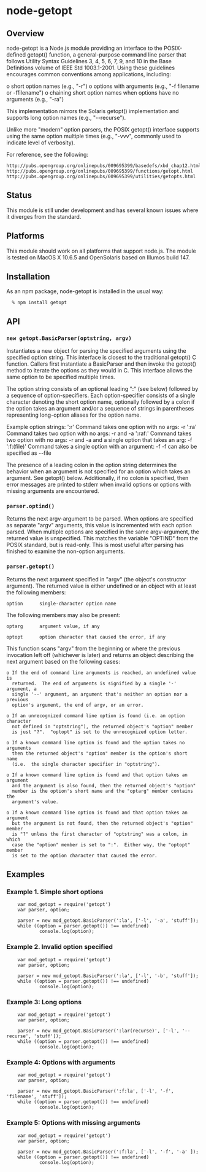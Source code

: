 
node-getopt
==============

Overview
--------

node-getopt is a Node.js module providing an interface to the POSIX-defined
getopt() function, a general-purpose command line parser that follows Utility
Syntax Guidelines 3, 4, 5, 6, 7, 9, and 10 in the Base Definitions volume of
IEEE Std 1003.1-2001.  Using these guidelines encourages common conventions
among applications, including:

  o short option names (e.g., "-r")
  o options with arguments (e.g., "-f filename or -ffilename")
  o chaining short option names when options have no arguments (e.g., "-ra")

This implementation mirrors the Solaris getopt() implementation and supports
long option names (e.g., "--recurse").

Unlike more "modern" option parsers, the POSIX getopt() interface supports using
the same option multiple times (e.g., "-vvv", commonly used to indicate level of
verbosity).

For reference, see the following:

    http://pubs.opengroup.org/onlinepubs/009695399/basedefs/xbd_chap12.html
    http://pubs.opengroup.org/onlinepubs/009695399/functions/getopt.html
    http://pubs.opengroup.org/onlinepubs/009695399/utilities/getopts.html


Status
------

This module is still under development and has several known issues where it
diverges from the standard.


Platforms
---------

This module should work on all platforms that support node.js.  The module is
tested on MacOS X 10.6.5 and OpenSolaris based on Illumos build 147.


Installation
------------

As an npm package, node-getopt is installed in the usual way:

      % npm install getopt


API
---

### `new getopt.BasicParser(optstring, argv)`

Instantiates a new object for parsing the specified arguments using the
specified option string.  This interface is closest to the traditional getopt()
C function.  Callers first instantiate a BasicParser and then invoke the
getopt() method to iterate the options as they would in C.  This interface
allows the same option to be specified multiple times.

The option string consists of an optional leading ":" (see below) followed by a
sequence of option-specifiers.  Each option-specifier consists of a single
character denoting the short option name, optionally followed by a colon if the
option takes an argument and/or a sequence of strings in parentheses
representing long-option aliases for the option name.

Example option strings:
	':r'		Command takes one option with no args: -r
	':ra'		Command takes two option with no args: -r and -a
	':raf:'		Command takes two option with no args: -r and -a
			and a single option that takes an arg: -f
	':f:(file)'	Command takes a single option with an argument: -f
			-f can also be specified as --file

The presence of a leading colon in the option string determines the behavior
when an argument is not specified for an option which takes an argument.  See
getopt() below.  Additionally, if no colon is specified, then error messages are
printed to stderr when invalid options or options with missing arguments are
encountered.


### `parser.optind()`

Returns the next argv-argument to be parsed.  When options are specified as
separate "argv" arguments, this value is incremented with each option parsed.
When multiple options are specified in the same argv-argument, the returned
value is unspecified.  This matches the variable "OPTIND" from the POSIX
standard, but is read-only.  This is most useful after parsing has finished to
examine the non-option arguments.


### `parser.getopt()`

Returns the next argument specified in "argv" (the object's constructor
argument).  The returned value is either undefined or an object with at least
the following members:

	option		single-character option name

The following members may also be present:

	optarg		argument value, if any

	optopt		option character that caused the error, if any

This function scans "argv" from the beginning or where the previous invocation
left off (whichever is later) and returns an object describing the next
argument based on the following cases:

    o If the end of command line arguments is reached, an undefined value is
      returned.  The end of arguments is signified by a single '-' argument, a
      single '--' argument, an argument that's neither an option nor a previous
      option's argument, the end of argv, or an error.

    o If an unrecognized command line option is found (i.e. an option character
      not defined in "optstring"), the returned object's "option" member
      is just "?".  "optopt" is set to the unrecognized option letter.

    o If a known command line option is found and the option takes no arguments
      then the returned object's "option" member is the option's short name
      (i.e.  the single character specifier in "optstring").
      
    o If a known command line option is found and that option takes an argument
      and the argument is also found, then the returned object's "option"
      member is the option's short name and the "optarg" member contains the
      argument's value.

    o If a known command line option is found and that option takes an argument
      but the argument is not found, then the returned object's "option" member
      is "?" unless the first character of "optstring" was a colon, in which
      case the "option" member is set to ":".  Either way, the "optopt" member
      is set to the option character that caused the error.


Examples
--------

### Example 1. Simple short options

        var mod_getopt = require('getopt')
        var parser, option;
        
        parser = new mod_getopt.BasicParser(':la', ['-l', '-a', 'stuff']);
        while ((option = parser.getopt()) !== undefined)
                console.log(option);

### Example 2. Invalid option specified


        var mod_getopt = require('getopt')
        var parser, option;
        
        parser = new mod_getopt.BasicParser(':la', ['-l', '-b', 'stuff']);
        while ((option = parser.getopt()) !== undefined)
                console.log(option);

### Example 3: Long options
        var mod_getopt = require('getopt')
        var parser, option;
        
        parser = new mod_getopt.BasicParser(':lar(recurse)', ['-l', '--recurse', 'stuff']);
        while ((option = parser.getopt()) !== undefined)
                console.log(option);

### Example 4: Options with arguments
        var mod_getopt = require('getopt')
        var parser, option;
        
        parser = new mod_getopt.BasicParser(':f:la', ['-l', '-f', 'filename', 'stuff']);
        while ((option = parser.getopt()) !== undefined)
                console.log(option);

### Example 5: Options with missing arguments
        var mod_getopt = require('getopt')
        var parser, option;
        
        parser = new mod_getopt.BasicParser(':f:la', ['-l', '-f', '-a' ]);
        while ((option = parser.getopt()) !== undefined)
                console.log(option);
